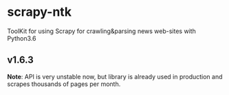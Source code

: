 # scrapy-ntk

ToolKit for using Scrapy for crawling&amp;parsing news web-sites with Python3.6

## v1.6.3

**Note**: API is very unstable now, but library is already used in production 
and scrapes thousands of pages per month.
